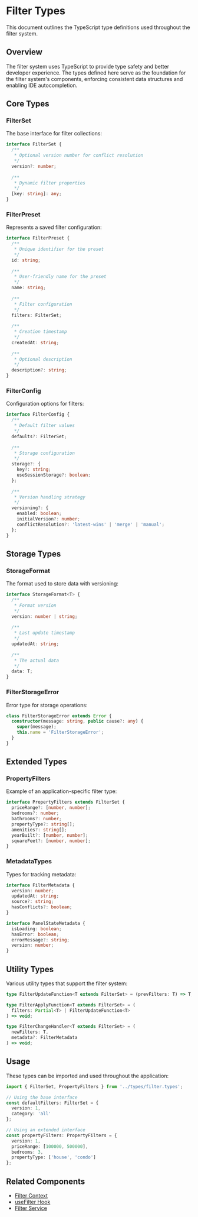 # Filter Types

This document outlines the TypeScript type definitions used throughout the filter system.

## Overview

The filter system uses TypeScript to provide type safety and better developer experience. The types defined here serve as the foundation for the filter system's components, enforcing consistent data structures and enabling IDE autocompletion.

## Core Types

### FilterSet

The base interface for filter collections:

```typescript
interface FilterSet {
  /**
   * Optional version number for conflict resolution
   */
  version?: number;
  
  /**
   * Dynamic filter properties
   */
  [key: string]: any;
}
```

### FilterPreset

Represents a saved filter configuration:

```typescript
interface FilterPreset {
  /**
   * Unique identifier for the preset
   */
  id: string;
  
  /**
   * User-friendly name for the preset
   */
  name: string;
  
  /**
   * Filter configuration
   */
  filters: FilterSet;
  
  /**
   * Creation timestamp
   */
  createdAt: string;
  
  /**
   * Optional description
   */
  description?: string;
}
```

### FilterConfig

Configuration options for filters:

```typescript
interface FilterConfig {
  /**
   * Default filter values
   */
  defaults?: FilterSet;
  
  /**
   * Storage configuration
   */
  storage?: {
    key?: string;
    useSessionStorage?: boolean;
  };
  
  /**
   * Version handling strategy
   */
  versioning?: {
    enabled: boolean;
    initialVersion?: number;
    conflictResolution?: 'latest-wins' | 'merge' | 'manual';
  };
}
```

## Storage Types

### StorageFormat

The format used to store data with versioning:

```typescript
interface StorageFormat<T> {
  /**
   * Format version
   */
  version: number | string;
  
  /**
   * Last update timestamp
   */
  updatedAt: string;
  
  /**
   * The actual data
   */
  data: T;
}
```

### FilterStorageError

Error type for storage operations:

```typescript
class FilterStorageError extends Error {
  constructor(message: string, public cause?: any) {
    super(message);
    this.name = 'FilterStorageError';
  }
}
```

## Extended Types

### PropertyFilters

Example of an application-specific filter type:

```typescript
interface PropertyFilters extends FilterSet {
  priceRange?: [number, number];
  bedrooms?: number;
  bathrooms?: number;
  propertyType?: string[];
  amenities?: string[];
  yearBuilt?: [number, number];
  squareFeet?: [number, number];
}
```

### MetadataTypes

Types for tracking metadata:

```typescript
interface FilterMetadata {
  version: number;
  updatedAt: string;
  source?: string;
  hasConflicts?: boolean;
}

interface PanelStateMetadata {
  isLoading: boolean;
  hasError: boolean;
  errorMessage?: string;
  version: number;
}
```

## Utility Types

Various utility types that support the filter system:

```typescript
type FilterUpdateFunction<T extends FilterSet> = (prevFilters: T) => T;

type FilterApplyFunction<T extends FilterSet> = (
  filters: Partial<T> | FilterUpdateFunction<T>
) => void;

type FilterChangeHandler<T extends FilterSet> = (
  newFilters: T, 
  metadata?: FilterMetadata
) => void;
```

## Usage

These types can be imported and used throughout the application:

```typescript
import { FilterSet, PropertyFilters } from '../types/filter.types';

// Using the base interface
const defaultFilters: FilterSet = {
  version: 1,
  category: 'all'
};

// Using an extended interface
const propertyFilters: PropertyFilters = {
  version: 1,
  priceRange: [100000, 500000],
  bedrooms: 3,
  propertyType: ['house', 'condo']
};
```

## Related Components

- [Filter Context](../context/FilterContext.md)
- [useFilter Hook](../hooks/useFilter.md)
- [Filter Service](../services/filterService.md) 